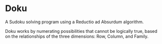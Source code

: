 # Doku
A Sudoku solving program using a Reductio ad Absurdum algorithm. 

Doku works by numerating possibilities that cannot be logically true, based on the relationships of the three dimensions: Row, Column, and Family. 
